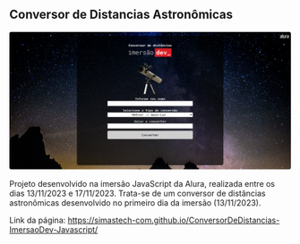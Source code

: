 ## Conversor de Distancias Astronômicas

<img src="https://github.com/simastech-com/ConversorDeDistancias-ImersaoDev-Javascript/blob/main/img/splash.png" width="600">

Projeto desenvolvido na imersão JavaScript da Alura, realizada entre os dias 13/11/2023 e 17/11/2023. Trata-se de um conversor de distâncias astronômicas desenvolvido no primeiro dia da imersão (13/11/2023).

Link da página: https://simastech-com.github.io/ConversorDeDistancias-ImersaoDev-Javascript/